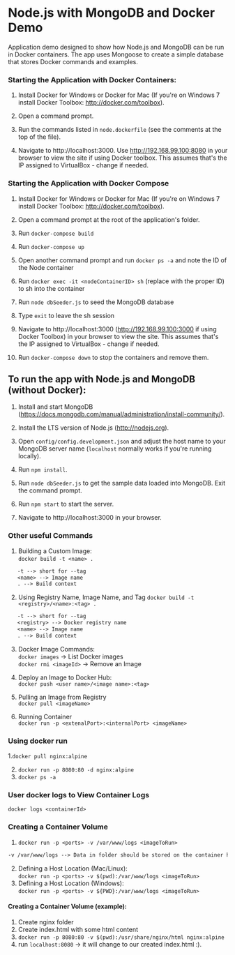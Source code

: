 # Node.js with MongoDB and Docker Demo

Application demo designed to show how Node.js and MongoDB can be run in Docker containers.
The app uses Mongoose to create a simple database that stores Docker commands and examples.

### Starting the Application with Docker Containers:

1. Install Docker for Windows or Docker for Mac (If you're on Windows 7 install Docker
   Toolbox: http://docker.com/toolbox).

2. Open a command prompt.

3. Run the commands listed in `node.dockerfile` (see the comments at the top of the file).

4. Navigate to http://localhost:3000. Use http://192.168.99.100:8080 in your browser to view the site if using Docker
   toolbox. This assumes that's the IP assigned to VirtualBox - change if needed.

### Starting the Application with Docker Compose

1. Install Docker for Windows or Docker for Mac (If you're on Windows 7 install Docker
   Toolbox: http://docker.com/toolbox).

2. Open a command prompt at the root of the application's folder.

3. Run `docker-compose build`

4. Run `docker-compose up`

5. Open another command prompt and run `docker ps -a` and note the ID of the Node container

6. Run `docker exec -it <nodeContainerID> sh` (replace <nodeContainerID> with the proper ID) to sh into the container

7. Run `node dbSeeder.js` to seed the MongoDB database

8. Type `exit` to leave the sh session

9. Navigate to http://localhost:3000 (http://192.168.99.100:3000 if using Docker Toolbox) in your browser to view the
   site. This assumes that's the IP assigned to VirtualBox - change if needed.

10. Run `docker-compose down` to stop the containers and remove them.

## To run the app with Node.js and MongoDB (without Docker):

1. Install and start MongoDB (https://docs.mongodb.com/manual/administration/install-community/).

2. Install the LTS version of Node.js (http://nodejs.org).

3. Open `config/config.development.json` and adjust the host name to your MongoDB server name (`localhost` normally
   works if you're running locally).

4. Run `npm install`.

5. Run `node dbSeeder.js` to get the sample data loaded into MongoDB. Exit the command prompt.

6. Run `npm start` to start the server.

7. Navigate to http://localhost:3000 in your browser.

### Other useful Commands

1. Building a Custom Image: <br>`docker build -t <name> .`

```txt
   -t --> short for --tag
   <name> --> Image name
   . --> Build context 
```

2. Using Registry Name, Image Name, and Tag
   `docker build -t <registry>/<name>:<tag> .`

```txt
   -t --> short for --tag
   <registry> --> Docker registry name
   <name> --> Image name
   . --> Build context 
```

3. Docker Image Commands: <br>
   `docker images` -> List Docker images <br>
   `docker rmi <imageId>` -> Remove an Image
4. Deploy an Image to Docker Hub:<br>
   `docker push <user name>/<image name>:<tag>`

5. Pulling an Image from Registry<br>
   `docker pull <imageName>`
6. Running Container<br>
   `docker run -p <extenalPort>:<internalPort> <imageName>`

### Using docker run

1.`docker pull nginx:alpine`

2. `docker run -p 8080:80 -d nginx:alpine`
3. `docker ps -a`

### User docker logs to View Container Logs

`docker logs <containerId>`

### Creating a Container Volume

1. `docker run -p <ports> -v /var/www/logs <imageToRun>` <br>

```txt
-v /var/www/logs --> Data in folder should be stored on the container host
```

2. Defining a Host Location (Mac/Linux): <br>
   `docker run -p <ports> -v $(pwd):/var/www/logs <imageToRun>`
3. Defining a Host Location (Windows): <br>
   `docker run -p <ports> -v ${PWD}:/var/www/logs <imageToRun>`
   <br>

#### Creating a Container Volume (example):

1. Create nginx folder
2. Create index.html with some html content
3. `docker run -p 8080:80 -v $(pwd):/usr/share/nginx/html nginx:alpine`
4. run `localhost:8080` -> it will change to our created index.html :).

